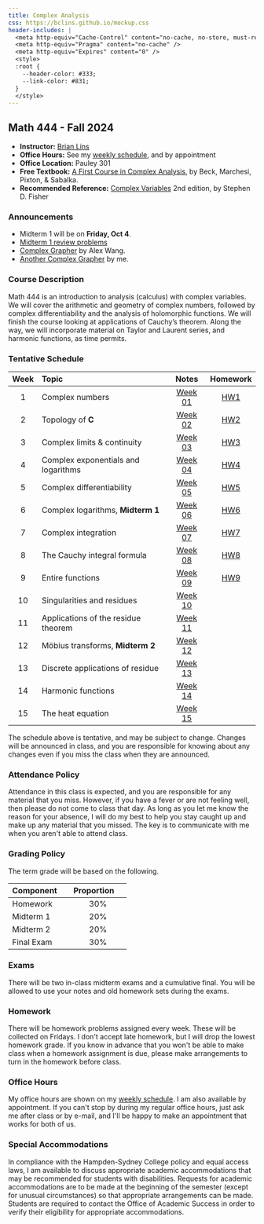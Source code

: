```yaml
---
title: Complex Analysis
css: https://bclins.github.io/mockup.css
header-includes: |
  <meta http-equiv="Cache-Control" content="no-cache, no-store, must-revalidate" />
  <meta http-equiv="Pragma" content="no-cache" />
  <meta http-equiv="Expires" content="0" />
  <style>
  :root {
    --header-color:	#333; 
    --link-color: #831;
  }
  </style>
---
```


## Math 444 - Fall 2024

* **Instructor:** [Brian Lins](https://bclins.github.io) 
* **Office Hours:** See my [weekly schedule](https://bclins.github.io/index.html#weekly-schedule), and by appointment
* **Office Location:** Pauley 301
* **Free Textbook:** [A First Course in Complex Analysis](https://matthbeck.github.io/complex.html), by Beck, Marchesi, Pixton, & Sabalka.
* **Recommended Reference:** [Complex Variables](https://www.amazon.com/Complex-Variables-Second-Dover-Mathematics/dp/0486406792) 2nd edition, by Stephen D. Fisher


### Announcements

* Midterm 1 will be on **Friday, Oct 4**.
* [Midterm 1 review problems](midterm1review.html)
* [Complex Grapher](https://mabotkin.github.io/complex/) by Alex Wang.
* [Another Complex Grapher](https://people.hsc.edu/faculty-staff/blins/StatsTools/ComplexGrapher2.html) by me.

### Course Description 

Math 444 is an introduction to analysis (calculus) with complex variables. We will cover the arithmetic and geometry of complex numbers, followed by complex differentiability and the analysis of holomorphic functions. We will finish the course looking at applications of Cauchy’s theorem. Along the way, we will incorporate material on Taylor and Laurent series, and harmonic functions, as time permits.


### Tentative Schedule

Week | Topic                      | Notes | Homework
:---:|:---------------------------|:-----:|:--------:
1  | Complex numbers                                | [Week 01](notes.html#week-1-notes)  | [HW1](HW1.pdf)
2  | Topology of **C**                              | [Week 02](notes.html#week-2-notes)  | [HW2](HW2.pdf)
3  | Complex limits & continuity                    | [Week 03](notes.html#week-3-notes)  | [HW3](HW3.pdf)
4  | Complex exponentials and logarithms            | [Week 04](notes.html#week-4-notes)  | [HW4](HW4.pdf)
5  | Complex differentiability                      | [Week 05](notes.html#week-5-notes)  | [HW5](HW5.pdf)
6  | Complex logarithms, **Midterm 1**              | [Week 06](notes.html#week-6-notes)  | [HW6](HW6.pdf)
7  | Complex integration                            | [Week 07](notes.html#week-7-notes)  | [HW7](HW7.pdf)
8  | The Cauchy integral formula                    | [Week 08](notes.html#week-8-notes)  | [HW8](HW8.pdf)
9  | Entire functions                               | [Week 09](notes.html#week-9-notes)  | [HW9](HW9.pdf)
10 | Singularities and residues                     | [Week 10](notes.html#week-10-notes) |
11 | Applications of the residue theorem            | [Week 11](notes.html#week-11-notes) |
12 | Möbius transforms, **Midterm 2**               | [Week 12](notes.html#week-12-notes) |
13 | Discrete applications of residue               | [Week 13](notes.html#week-13-notes) |
14 | Harmonic functions                             | [Week 14](notes.html#week-14-notes) |
15 | The heat equation                              | [Week 15](notes.html#week-15-notes) |

The schedule above is tentative, and may be subject to change. Changes will be announced in class, and you are responsible for knowing about any changes even if you miss the class when they are announced. 

### Attendance Policy

Attendance in this class is expected, and you are responsible for any material that you miss.  However, if you have a fever or are not feeling well, then please do not come to class that day.  As long as you let me know the reason for your absence, I will do my best to help you stay caught up and make up any material that you missed.  The key is to communicate with me when you aren't able to attend class.  


### Grading Policy

The term grade will be based on the following.

| Component &nbsp; &nbsp;  | Proportion  &nbsp; &nbsp;|
| :--- | :---: |
| Homework  | 30% |
| Midterm 1 | 20% | 
| Midterm 2 | 20% | 
| Final Exam | 30% |  

### Exams

There will be two in-class midterm exams and a cumulative final. You will be allowed to use your notes and old homework sets during the exams.  

### Homework

There will be homework problems assigned every week. These will be collected on Fridays. I don't accept late homework, but I will drop the lowest homework grade.  If you know in advance that you won't be able to make class when a homework assignment is due, please make arrangements to turn in the homework before class.  

### Office Hours

My office hours are shown on my [weekly schedule](https://bclins.github.io/index.html#weekly-schedule).  I am also available by appointment. If you can't stop by during my regular office hours, just ask me after class or by e-mail, and I'll be happy to make an appointment that works for both of us.  

### Special Accommodations

In compliance with the Hampden-Sydney College policy and equal access laws, I am available to discuss appropriate academic accommodations that may be recommended for students with disabilities. Requests for academic accommodations are to be made at the beginning of the semester (except for unusual circumstances) so that appropriate arrangements can be made. Students are required to contact the Office of Academic Success in order to verify their eligibility for appropriate accommodations. 



<br>
<br>
<br>
<br>
<br>
<br>
<br>
<br>
